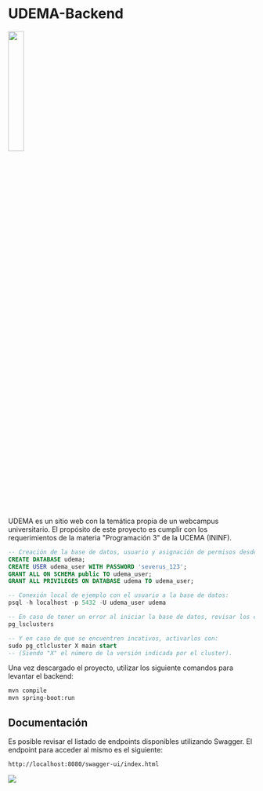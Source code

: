 # UDEMA-Backend
<img src="https://github.com/LucioFex/UDEMA-backend/assets/63211038/c1a53e0e-6e6d-4b60-9a08-30962629d8c7" width=25% height=auto>

UDEMA es un sitio web con la temática propia de un webcampus universitario.
El propósito de este proyecto es cumplir con los requerimientos de la materia "Programación 3" de la UCEMA (ININF).


```sql
-- Creación de la base de datos, usuario y asignación de permisos desde root.
CREATE DATABASE udema;
CREATE USER udema_user WITH PASSWORD 'severus_123';
GRANT ALL ON SCHEMA public TO udema_user;
GRANT ALL PRIVILEGES ON DATABASE udema TO udema_user;

-- Conexión local de ejemplo con el usuario a la base de datos:
psql -h localhost -p 5432 -U udema_user udema

-- En caso de tener un error al iniciar la base de datos, revisar los clusters con:
pg_lsclusters

-- Y en caso de que se encuentren incativos, activarlos con:
sudo pg_ctlcluster X main start
-- (Siendo "X" el número de la versión indicada por el cluster).
```

Una vez descargado el proyecto, utilizar los siguiente comandos para levantar el backend:
```bash
mvn compile
mvn spring-boot:run
```


## Documentación

Es posible revisar el listado de endpoints disponibles utilizando Swagger.
El endpoint para acceder al mismo es el siguiente:

```bash
http://localhost:8080/swagger-ui/index.html
```

<img height="auto" src="https://github.com/LucioFex/UDEMA-backend/assets/63211038/2da1471e-7350-4e0d-a95f-91d2bc03c013">

